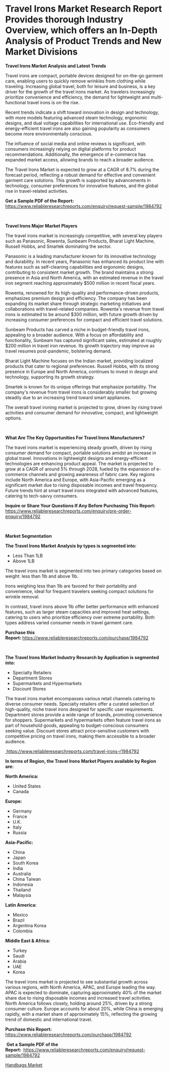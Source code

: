 <p><h1>Travel Irons Market Research Report Provides thorough Industry Overview, which offers an In-Depth Analysis of Product Trends and New Market Divisions</h1></p><p><strong>Travel Irons Market Analysis and Latest Trends</strong></p>
<p><p>Travel irons are compact, portable devices designed for on-the-go garment care, enabling users to quickly remove wrinkles from clothing while traveling. Increasing global travel, both for leisure and business, is a key driver for the growth of the travel irons market. As travelers increasingly prioritize convenience and efficiency, the demand for lightweight and multi-functional travel irons is on the rise.</p><p>Recent trends indicate a shift toward innovation in design and technology, with more models featuring advanced steam technology, ergonomic designs, and dual voltage capabilities for international use. Eco-friendly and energy-efficient travel irons are also gaining popularity as consumers become more environmentally conscious.</p><p>The influence of social media and online reviews is significant, with consumers increasingly relying on digital platforms for product recommendations. Additionally, the emergence of e-commerce has expanded market access, allowing brands to reach a broader audience.</p><p>The Travel Irons Market is expected to grow at a CAGR of 8.7% during the forecast period, reflecting a robust demand for effective and convenient garment care solutions. This growth is supported by advancements in technology, consumer preferences for innovative features, and the global rise in travel-related activities.</p></p>
<p><strong>Get a Sample PDF of the Report:&nbsp;</strong> <a href="https://www.reliableresearchreports.com/enquiry/request-sample/1984792?utm_campaign=2279&utm_medium=2&utm_source=Github&utm_content=ia&utm_term=05042025&utm_id=travel-irons">https://www.reliableresearchreports.com/enquiry/request-sample/1984792</a></p>
<p>&nbsp;</p>
<p><strong>Travel Irons Major Market Players</strong></p>
<p><p>The travel irons market is increasingly competitive, with several key players such as Panasonic, Rowenta, Sunbeam Products, Bharat Light Machine, Russell Hobbs, and Smartek dominating the sector. </p><p>Panasonic is a leading manufacturer known for its innovative technology and durability. In recent years, Panasonic has enhanced its product line with features such as self-cleaning capabilities and ergonomic designs, contributing to consistent market growth. The brand maintains a strong presence in Asia and North America, with an estimated revenue in the travel iron segment reaching approximately $500 million in recent fiscal years.</p><p>Rowenta, renowned for its high-quality and performance-driven products, emphasizes premium design and efficiency. The company has been expanding its market share through strategic marketing initiatives and collaborations with travel-related companies. Rowenta's revenue from travel irons is estimated to be around $300 million, with future growth driven by increasing consumer preferences for compact and efficient travel solutions.</p><p>Sunbeam Products has carved a niche in budget-friendly travel irons, appealing to a broader audience. With a focus on affordability and functionality, Sunbeam has captured significant sales, estimated at roughly $200 million in travel iron revenue. Its growth trajectory may improve as travel resumes post-pandemic, bolstering demand.</p><p>Bharat Light Machine focuses on the Indian market, providing localized products that cater to regional preferences. Russell Hobbs, with its strong presence in Europe and North America, continues to invest in design and technology, supporting its growth strategy.</p><p>Smartek is known for its unique offerings that emphasize portability. The company's revenue from travel irons is considerably smaller but growing steadily due to an increasing trend toward smart appliances.</p><p>The overall travel ironing market is projected to grow, driven by rising travel activities and consumer demand for innovative, compact, and lightweight options.</p></p>
<p>&nbsp;</p>
<p><strong>What Are The Key Opportunities For Travel Irons Manufacturers?</strong></p>
<p><p>The travel irons market is experiencing steady growth, driven by rising consumer demand for compact, portable solutions amidst an increase in global travel. Innovations in lightweight designs and energy-efficient technologies are enhancing product appeal. The market is projected to grow at a CAGR of around 5% through 2028, fueled by the expansion of e-commerce channels and growing awareness of fabric care. Key regions include North America and Europe, with Asia-Pacific emerging as a significant market due to rising disposable incomes and travel frequency. Future trends hint at smart travel irons integrated with advanced features, catering to tech-savvy consumers.</p></p>
<p><strong>Inquire or Share Your Questions If Any Before Purchasing This Report:</strong> <a href="https://www.reliableresearchreports.com/enquiry/pre-order-enquiry/1984792?utm_campaign=2279&utm_medium=2&utm_source=Github&utm_content=ia&utm_term=05042025&utm_id=travel-irons">https://www.reliableresearchreports.com/enquiry/pre-order-enquiry/1984792</a></p>
<p>&nbsp;</p>
<p><strong>Market Segmentation</strong></p>
<p><strong>The Travel Irons Market Analysis by types is segmented into:</strong></p>
<p><ul><li>Less Than 1LB</li><li>Above 1LB</li></ul></p>
<p><p>The travel irons market is segmented into two primary categories based on weight: less than 1lb and above 1lb. </p><p>Irons weighing less than 1lb are favored for their portability and convenience, ideal for frequent travelers seeking compact solutions for wrinkle removal. </p><p>In contrast, travel irons above 1lb offer better performance with enhanced features, such as larger steam capacities and improved heat settings, catering to users who prioritize efficiency over extreme portability. Both types address varied consumer needs in travel garment care.</p></p>
<p><strong>Purchase this Report:&nbsp;</strong><a href="https://www.reliableresearchreports.com/purchase/1984792?utm_campaign=2279&utm_medium=2&utm_source=Github&utm_content=ia&utm_term=05042025&utm_id=travel-irons">https://www.reliableresearchreports.com/purchase/1984792</a></p>
<p>&nbsp;</p>
<p><strong>The Travel Irons Market Industry Research by Application is segmented into:</strong></p>
<p><ul><li>Specialty Retailers</li><li>Department Stores</li><li>Supermarkets and Hypermarkets</li><li>Discount Stores</li></ul></p>
<p><p>The travel irons market encompasses various retail channels catering to diverse consumer needs. Specialty retailers offer a curated selection of high-quality, niche travel irons designed for specific user requirements. Department stores provide a wide range of brands, promoting convenience for shoppers. Supermarkets and hypermarkets often feature travel irons as part of household goods, appealing to budget-conscious consumers seeking value. Discount stores attract price-sensitive customers with competitive pricing on travel irons, making them accessible to a broader audience.</p></p>
<p><a href="https://www.reliableresearchreports.com/travel-irons-r1984792?utm_campaign=2279&utm_medium=2&utm_source=Github&utm_content=ia&utm_term=05042025&utm_id=travel-irons">&nbsp;https://www.reliableresearchreports.com/travel-irons-r1984792</a></p>
<p><strong>In terms of Region, the Travel Irons Market Players available by Region are:</strong></p>
<p>
    <p> <strong> North America: </strong>
        <ul>
            <li>United States</li>
            <li>Canada</li>
        </ul>
        </p> 
    <p> <strong> Europe: </strong>
        <ul>
            <li>Germany</li>
            <li>France</li>
            <li>U.K.</li>
            <li>Italy</li>
            <li>Russia</li>
        </ul>
        </p> 
    <p> <strong> Asia-Pacific: </strong>
        <ul>
            <li>China</li>
            <li>Japan</li>
            <li>South Korea</li>
            <li>India</li>
            <li>Australia</li>
            <li>China Taiwan</li>
            <li>Indonesia</li>
            <li>Thailand</li>
            <li>Malaysia</li>
        </ul>
        </p> 
    <p> <strong> Latin America: </strong>
        <ul>
            <li>Mexico</li>
            <li>Brazil</li>
            <li>Argentina Korea</li>
            <li>Colombia</li>
        </ul>
        </p> 
    <p> <strong> Middle East & Africa: </strong>
        <ul>
            <li>Turkey</li>
            <li>Saudi</li>
            <li>Arabia</li>
            <li>UAE</li>
            <li>Korea</li>
        </ul>
    </p>
    </p>
<p><p>The travel irons market is projected to see substantial growth across various regions, with North America, APAC, and Europe leading the way. APAC is expected to dominate, capturing approximately 40% of the market share due to rising disposable incomes and increased travel activities. North America follows closely, holding around 25%, driven by a strong consumer culture. Europe accounts for about 20%, while China is emerging rapidly, with a market share of approximately 15%, reflecting the growing trend of domestic and international travel.</p></p>
<p><strong>Purchase this Report: </strong><a href="https://www.reliableresearchreports.com/purchase/1984792?utm_campaign=2279&utm_medium=2&utm_source=Github&utm_content=ia&utm_term=05042025&utm_id=travel-irons">https://www.reliableresearchreports.com/purchase/1984792</a></p>
<p>&nbsp;<strong>Get a Sample PDF of the Report:&nbsp;&nbsp;</strong><a href="https://www.reliableresearchreports.com/enquiry/request-sample/1984792?utm_campaign=2279&utm_medium=2&utm_source=Github&utm_content=ia&utm_term=05042025&utm_id=travel-irons">https://www.reliableresearchreports.com/enquiry/request-sample/1984792</a></p>
<p><strong></strong></p>
<p><p><a href="https://github.com/NarcisoFerry/Market-Research-Report-List-2/blob/main/handbags-market.md?utm_campaign=2279&utm_medium=2&utm_source=Github&utm_content=ia&utm_term=05042025&utm_id=travel-irons">Handbags Market</a></p></p>
